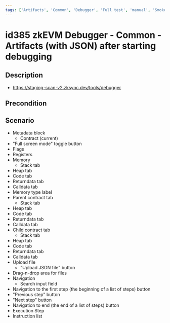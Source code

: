 ```yaml
---
tags: ['Artifacts', 'Common', 'Debugger', 'Full test', 'manual', 'Smoke test', 'ZKF-2240', 'Active']
---
```


# id385 zkEVM Debugger - Common - Artifacts (with JSON) after starting debugging

## Description
  - https://staging-scan-v2.zksync.dev/tools/debugger

## Precondition


## Scenario
- Metadata block
    - Contract (current)
- "Full screen mode" toggle button
- Flags
- Registers
- Memory
    - Stack tab
- Heap tab
- Code tab
- Returndata tab
- Calldata tab
- Memory type label
- Parent contract tab
    - Stack tab
- Heap tab
- Code tab
- Returndata tab
- Calldata tab
- Child contract tab
    - Stack tab
- Heap tab
- Code tab
- Returndata tab
- Calldata tab
- Upload file
    - "Upload JSON file" button
- Drag-n-drop area for files
- Navigation
    - Search input field
- Navigation to the first step (the beginning of a list of steps) button
- "Previous step" button
- "Next step" button
- Navigation to end (the end of a list of steps) button
- Execution Step
- Instruction list
